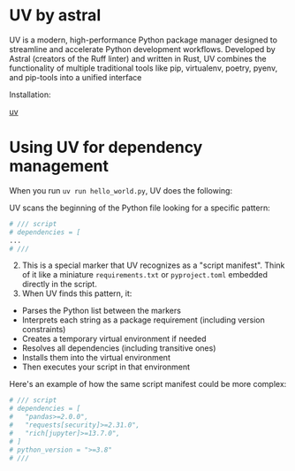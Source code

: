 # UV by astral
UV is a modern, high-performance Python package manager designed to streamline and accelerate Python development workflows. Developed by Astral (creators of the Ruff linter) and written in Rust, UV combines the functionality of multiple traditional tools like pip, virtualenv, poetry, pyenv, and pip-tools into a unified interface

Installation:

[uv](https://docs.astral.sh/uv/#installation)

# Using UV for dependency management

When you run `uv run hello_world.py`, UV does the following:

UV scans the beginning of the Python file looking for a specific pattern:
```python
# /// script
# dependencies = [
...
# ///
```

2. This is a special marker that UV recognizes as a "script manifest". Think of it like a miniature `requirements.txt` or `pyproject.toml` embedded directly in the script.
3. When UV finds this pattern, it:

- Parses the Python list between the markers
- Interprets each string as a package requirement (including version constraints)
- Creates a temporary virtual environment if needed
- Resolves all dependencies (including transitive ones)
- Installs them into the virtual environment
- Then executes your script in that environment

Here's an example of how the same script manifest could be more complex:

```python
# /// script
# dependencies = [
#   "pandas>=2.0.0",
#   "requests[security]>=2.31.0",
#   "rich[jupyter]>=13.7.0",
# ]
# python_version = ">=3.8"
# ///
```


